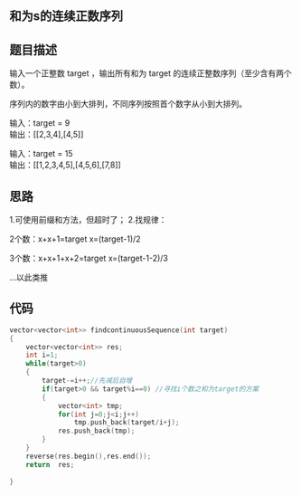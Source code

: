 ## 和为s的连续正数序列

## 题目描述

输入一个正整数 target ，输出所有和为 target 的连续正整数序列（至少含有两个数）。

序列内的数字由小到大排列，不同序列按照首个数字从小到大排列。

输入：target = 9\
输出：[[2,3,4],[4,5]]

输入：target = 15\
输出：[[1,2,3,4,5],[4,5,6],[7,8]]

## 思路

1.可使用前缀和方法，但超时了；
2.找规律：  

2个数：x+x+1=target   x=(target-1)/2

3个数：x+x+1+x+2=target   x=(target-1-2)/3

...以此类推

## 代码

```C++
vector<vector<int>> findcontinuousSequence(int target)
{
    vector<vector<int>> res;
    int i=1;
    while(target>0)
    {
        target-=i++;//先减后自增
        if(target>0 && target%i==0) //寻找i个数之和为target的方案
        {
            vector<int> tmp;
            for(int j=0;j<i;j++)
                tmp.push_back(target/i+j);
            res.push_back(tmp);
        }
    }
    reverse(res.begin(),res.end());
    return  res;
    
}
```
